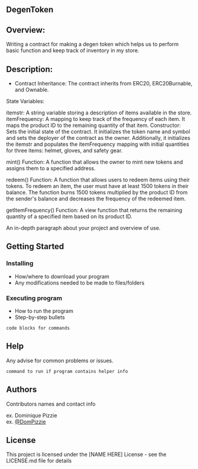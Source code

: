 ## DegenToken

## Overview:
Writing a contract for making a degen token which helps us to perform basic function and keep track of inventory in my store.

## Description:
- Contract Inheritance: The contract inherits from ERC20, ERC20Burnable, and Ownable.

State Variables:

itemstr: A string variable storing a description of items available in the store.
itemFrequency: A mapping to keep track of the frequency of each item. It maps the product ID to the remaining quantity of that item.
Constructor: Sets the initial state of the contract. It initializes the token name and symbol and sets the deployer of the contract as the owner. Additionally, it initializes the itemstr and populates the itemFrequency mapping with initial quantities for three items: helmet, gloves, and safety gear.

mint() Function: A function that allows the owner to mint new tokens and assigns them to a specified address.

redeem() Function: A function that allows users to redeem items using their tokens. To redeem an item, the user must have at least 1500 tokens in their balance. The function burns 1500 tokens multiplied by the product ID from the sender's balance and decreases the frequency of the redeemed item.

getItemFrequency() Function: A view function that returns the remaining quantity of a specified item based on its product ID.

An in-depth paragraph about your project and overview of use.

## Getting Started

### Installing

* How/where to download your program
* Any modifications needed to be made to files/folders

### Executing program

* How to run the program
* Step-by-step bullets
```
code blocks for commands
```

## Help

Any advise for common problems or issues.
```
command to run if program contains helper info
```

## Authors

Contributors names and contact info

ex. Dominique Pizzie  
ex. [@DomPizzie](https://twitter.com/dompizzie)


## License

This project is licensed under the [NAME HERE] License - see the LICENSE.md file for details
